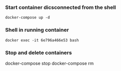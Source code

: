 ### Start container dicsconnected from the shell
    docker-compose up -d

### Shell in running container
    docker exec -it 6e796a466e53 bash

### Stop and delete containers
   docker-compose stop
   docker-compose rm